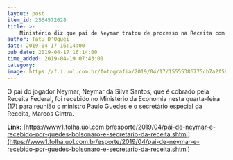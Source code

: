 ```yaml
---
layout: post
item_id: 2564572628
title: >-
    Ministério diz que pai de Neymar tratou de processo na Receita com Guedes
author: Tatu D'Oquei
date: 2019-04-17 16:14:00
pub_date: 2019-04-17 16:14:00
time_added: 2019-04-19 07:43:01
category: 
image: https://f.i.uol.com.br/fotografia/2019/04/17/15555386775cb7a2f582540_1555538677_3x2_md.jpg
---
```


O pai do jogador Neymar, Neymar da Silva Santos, que é cobrado pela Receita Federal, foi recebido no Ministério da Economia nesta quarta-feira (17) para reunião o ministro Paulo Guedes e o secretário especial da Receita, Marcos Cintra.

**Link:** [https://www1.folha.uol.com.br/esporte/2019/04/pai-de-neymar-e-recebido-por-guedes-bolsonaro-e-secretario-da-receita.shtml](https://www1.folha.uol.com.br/esporte/2019/04/pai-de-neymar-e-recebido-por-guedes-bolsonaro-e-secretario-da-receita.shtml)

